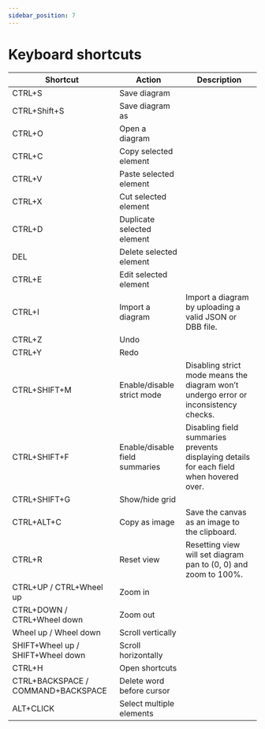 ```yaml
---
sidebar_position: 7
---
```


# Keyboard shortcuts

| Shortcut | Action | Description |
| --- | --- | --- |
| CTRL+S | Save diagram |  |
| CTRL+Shift+S | Save diagram as |  |
| CTRL+O | Open a diagram |  |
| CTRL+C | Copy selected element |  |
| CTRL+V | Paste selected element |  |
| CTRL+X | Cut selected element |  |
| CTRL+D | Duplicate selected element |  |
| DEL | Delete selected element |  |
| CTRL+E | Edit selected element |  |
| CTRL+I | Import a diagram | Import a diagram by uploading a valid JSON or DBB file. |
| CTRL+Z | Undo |  |
| CTRL+Y | Redo |  |
| CTRL+SHIFT+M | Enable/disable strict mode | Disabling strict mode means the diagram won’t undergo error or inconsistency checks. |
| CTRL+SHIFT+F | Enable/disable field summaries | Disabling field summaries prevents displaying details for each field when hovered over. |
| CTRL+SHIFT+G | Show/hide grid |  |
| CTRL+ALT+C | Copy as image | Save the canvas as an image to the clipboard. |
| CTRL+R | Reset view | Resetting view will set diagram pan to (0, 0) and zoom to 100%. |
| CTRL+UP / CTRL+Wheel up | Zoom in |  |
| CTRL+DOWN / CTRL+Wheel down | Zoom out |  |
| Wheel up / Wheel down | Scroll vertically |  |
| SHIFT+Wheel up / SHIFT+Wheel down | Scroll horizontally |  |
| CTRL+H | Open shortcuts |  |
| CTRL+BACKSPACE / COMMAND+BACKSPACE | Delete word before cursor |  |
| ALT+CLICK | Select multiple elements |  |
